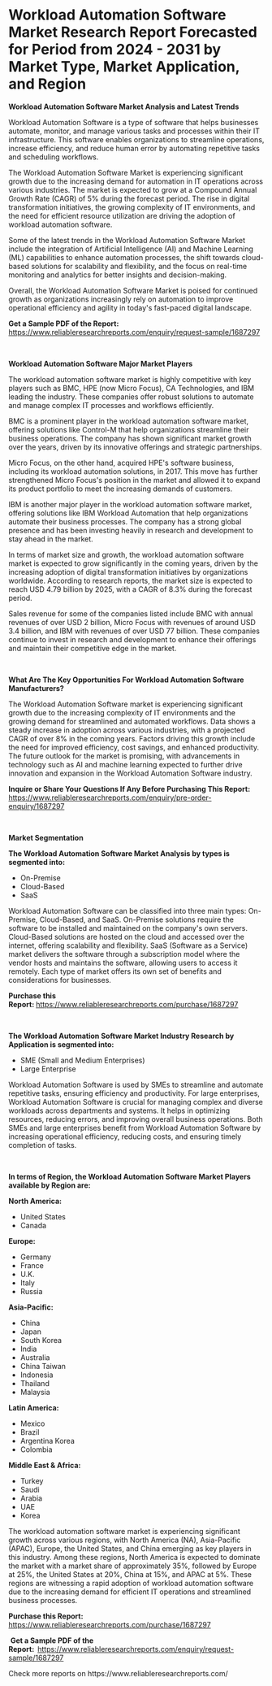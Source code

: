 <p><h1>Workload Automation Software Market Research Report Forecasted for Period from 2024 -  2031 by Market Type, Market Application, and Region</h1></p><p><strong>Workload Automation Software Market Analysis and Latest Trends</strong></p>
<p><p>Workload Automation Software is a type of software that helps businesses automate, monitor, and manage various tasks and processes within their IT infrastructure. This software enables organizations to streamline operations, increase efficiency, and reduce human error by automating repetitive tasks and scheduling workflows.</p><p>The Workload Automation Software Market is experiencing significant growth due to the increasing demand for automation in IT operations across various industries. The market is expected to grow at a Compound Annual Growth Rate (CAGR) of 5% during the forecast period. The rise in digital transformation initiatives, the growing complexity of IT environments, and the need for efficient resource utilization are driving the adoption of workload automation software.</p><p>Some of the latest trends in the Workload Automation Software Market include the integration of Artificial Intelligence (AI) and Machine Learning (ML) capabilities to enhance automation processes, the shift towards cloud-based solutions for scalability and flexibility, and the focus on real-time monitoring and analytics for better insights and decision-making.</p><p>Overall, the Workload Automation Software Market is poised for continued growth as organizations increasingly rely on automation to improve operational efficiency and agility in today's fast-paced digital landscape.</p></p>
<p><strong>Get a Sample PDF of the Report:&nbsp;</strong> <a href="https://www.reliableresearchreports.com/enquiry/request-sample/1687297">https://www.reliableresearchreports.com/enquiry/request-sample/1687297</a></p>
<p>&nbsp;</p>
<p><strong>Workload Automation Software Major Market Players</strong></p>
<p><p>The workload automation software market is highly competitive with key players such as BMC, HPE (now Micro Focus), CA Technologies, and IBM leading the industry. These companies offer robust solutions to automate and manage complex IT processes and workflows efficiently.</p><p>BMC is a prominent player in the workload automation software market, offering solutions like Control-M that help organizations streamline their business operations. The company has shown significant market growth over the years, driven by its innovative offerings and strategic partnerships.</p><p>Micro Focus, on the other hand, acquired HPE's software business, including its workload automation solutions, in 2017. This move has further strengthened Micro Focus's position in the market and allowed it to expand its product portfolio to meet the increasing demands of customers.</p><p>IBM is another major player in the workload automation software market, offering solutions like IBM Workload Automation that help organizations automate their business processes. The company has a strong global presence and has been investing heavily in research and development to stay ahead in the market.</p><p>In terms of market size and growth, the workload automation software market is expected to grow significantly in the coming years, driven by the increasing adoption of digital transformation initiatives by organizations worldwide. According to research reports, the market size is expected to reach USD 4.79 billion by 2025, with a CAGR of 8.3% during the forecast period.</p><p>Sales revenue for some of the companies listed include BMC with annual revenues of over USD 2 billion, Micro Focus with revenues of around USD 3.4 billion, and IBM with revenues of over USD 77 billion. These companies continue to invest in research and development to enhance their offerings and maintain their competitive edge in the market.</p></p>
<p>&nbsp;</p>
<p><strong>What Are The Key Opportunities For Workload Automation Software Manufacturers?</strong></p>
<p><p>The Workload Automation Software market is experiencing significant growth due to the increasing complexity of IT environments and the growing demand for streamlined and automated workflows. Data shows a steady increase in adoption across various industries, with a projected CAGR of over 8% in the coming years. Factors driving this growth include the need for improved efficiency, cost savings, and enhanced productivity. The future outlook for the market is promising, with advancements in technology such as AI and machine learning expected to further drive innovation and expansion in the Workload Automation Software industry.</p></p>
<p><strong>Inquire or Share Your Questions If Any Before Purchasing This Report:</strong> <a href="https://www.reliableresearchreports.com/enquiry/pre-order-enquiry/1687297">https://www.reliableresearchreports.com/enquiry/pre-order-enquiry/1687297</a></p>
<p>&nbsp;</p>
<p><strong>Market Segmentation</strong></p>
<p><strong>The Workload Automation Software Market Analysis by types is segmented into:</strong></p>
<p><ul><li>On-Premise</li><li>Cloud-Based</li><li>SaaS</li></ul></p>
<p><p>Workload Automation Software can be classified into three main types: On-Premise, Cloud-Based, and SaaS. On-Premise solutions require the software to be installed and maintained on the company's own servers. Cloud-Based solutions are hosted on the cloud and accessed over the internet, offering scalability and flexibility. SaaS (Software as a Service) market delivers the software through a subscription model where the vendor hosts and maintains the software, allowing users to access it remotely. Each type of market offers its own set of benefits and considerations for businesses.</p></p>
<p><strong>Purchase this Report:&nbsp;</strong><a href="https://www.reliableresearchreports.com/purchase/1687297">https://www.reliableresearchreports.com/purchase/1687297</a></p>
<p>&nbsp;</p>
<p><strong>The Workload Automation Software Market Industry Research by Application is segmented into:</strong></p>
<p><ul><li>SME (Small and Medium Enterprises)</li><li>Large Enterprise</li></ul></p>
<p><p>Workload Automation Software is used by SMEs to streamline and automate repetitive tasks, ensuring efficiency and productivity. For large enterprises, Workload Automation Software is crucial for managing complex and diverse workloads across departments and systems. It helps in optimizing resources, reducing errors, and improving overall business operations. Both SMEs and large enterprises benefit from Workload Automation Software by increasing operational efficiency, reducing costs, and ensuring timely completion of tasks.</p></p>
<p>&nbsp;</p>
<p><strong>In terms of Region, the Workload Automation Software Market Players available by Region are:</strong></p>
<p>
    <p> <strong> North America: </strong>
        <ul>
            <li>United States</li>
            <li>Canada</li>
        </ul>
        </p> 
    <p> <strong> Europe: </strong>
        <ul>
            <li>Germany</li>
            <li>France</li>
            <li>U.K.</li>
            <li>Italy</li>
            <li>Russia</li>
        </ul>
        </p> 
    <p> <strong> Asia-Pacific: </strong>
        <ul>
            <li>China</li>
            <li>Japan</li>
            <li>South Korea</li>
            <li>India</li>
            <li>Australia</li>
            <li>China Taiwan</li>
            <li>Indonesia</li>
            <li>Thailand</li>
            <li>Malaysia</li>
        </ul>
        </p> 
    <p> <strong> Latin America: </strong>
        <ul>
            <li>Mexico</li>
            <li>Brazil</li>
            <li>Argentina Korea</li>
            <li>Colombia</li>
        </ul>
        </p> 
    <p> <strong> Middle East & Africa: </strong>
        <ul>
            <li>Turkey</li>
            <li>Saudi</li>
            <li>Arabia</li>
            <li>UAE</li>
            <li>Korea</li>
        </ul>
    </p>
    </p>
<p><p>The workload automation software market is experiencing significant growth across various regions, with North America (NA), Asia-Pacific (APAC), Europe, the United States, and China emerging as key players in this industry. Among these regions, North America is expected to dominate the market with a market share of approximately 35%, followed by Europe at 25%, the United States at 20%, China at 15%, and APAC at 5%. These regions are witnessing a rapid adoption of workload automation software due to the increasing demand for efficient IT operations and streamlined business processes.</p></p>
<p><strong>Purchase this Report: </strong><a href="https://www.reliableresearchreports.com/purchase/1687297">https://www.reliableresearchreports.com/purchase/1687297</a></p>
<p>&nbsp;<strong>Get a Sample PDF of the Report:&nbsp;&nbsp;</strong><a href="https://www.reliableresearchreports.com/enquiry/request-sample/1687297">https://www.reliableresearchreports.com/enquiry/request-sample/1687297</a></p>
<p><strong></strong></p>
<p>Check more reports on https://www.reliableresearchreports.com/</p>